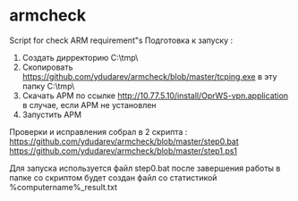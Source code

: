 # armcheck
Script for check ARM requirement"s
Подготовка к запуску :

1. Cоздать дирректорию C:\tmp\
2. Cкопировать https://github.com/ydudarev/armcheck/blob/master/tcping.exe  в эту папку C:\tmp\
3. Скачать АРМ по ссылке http://10.77.5.10/install/OprWS-vpn.application в случае, если АРМ не установлен
4. Запустить АРМ

Проверки и иcправления собрал в 2 скрипта :
https://github.com/ydudarev/armcheck/blob/master/step0.bat
https://github.com/ydudarev/armcheck/blob/master/step1.ps1

Для запуска используется файл step0.bat после завершения работы
в папке со скриптом будет создан файл со статистикой %computername%_result.txt
